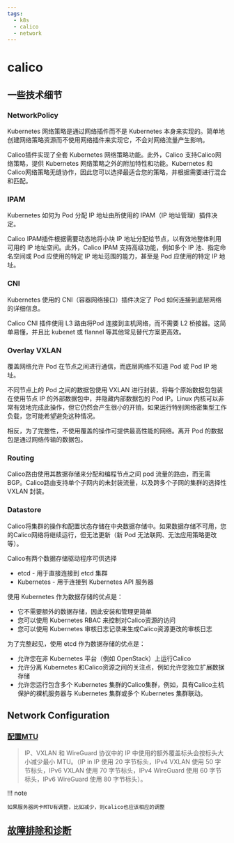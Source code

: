 ```yaml
---
tags:
  - k8s
  - calico
  - network
---
```

# calico

## 一些技术细节

### NetworkPolicy

Kubernetes 网络策略是通过网络插件而不是 Kubernetes 本身来实现的。简单地创建网络策略资源而不使用网络插件来实现它，不会对网络流量产生影响。

Calico插件实现了全套 Kubernetes 网络策略功能。此外，Calico 支持Calico网络策略，提供 Kubernetes 网络策略之外的附加特性和功能。Kubernetes 和Calico网络策略无缝协作，因此您可以选择最适合您的策略，并根据需要进行混合和匹配。

### IPAM

Kubernetes 如何为 Pod 分配 IP 地址由所使用的 IPAM（IP 地址管理）插件决定。

Calico IPAM插件根据需要动态地将小块 IP 地址分配给节点，以有效地整体利用可用的 IP 地址空间。此外，Calico IPAM 支持高级功能，例如多个 IP 池、指定命名空间或 Pod 应使用的特定 IP 地址范围的能力，甚至是 Pod 应使用的特定 IP 地址。

### CNI 

Kubernetes 使用的 CNI（容器网络接口）插件决定了 Pod 如何连接到底层网络的详细信息。

Calico CNI 插件使用 L3 路由将Pod 连接到主机网络，而不需要 L2 桥接器。这简单易懂，并且比 kubenet 或 flannel 等其他常见替代方案更高效。

### Overlay VXLAN

覆盖网络允许 Pod 在节点之间进行通信，而底层网络不知道 Pod 或 Pod IP 地址。

不同节点上的 Pod 之间的数据包使用 VXLAN 进行封装，将每个原始数据包包装在使用节点 IP 的外部数据包中，并隐藏内部数据包的 Pod IP。Linux 内核可以非常有效地完成此操作，但它仍然会产生很小的开销，如果运行特别网络密集型工作负载，您可能希望避免这种情况。

相反，为了完整性，不使用覆盖的操作可提供最高性能的网络。离开 Pod 的数据包是通过网络传输的数据包。

### Routing

Calico路由使用其数据存储来分配和编程节点之间 pod 流量的路由，而无需 BGP。Calico路由支持单个子网内的未封装流量，以及跨多个子网的集群的选择性 VXLAN 封装。

### Datastore

Calico将集群的操作和配置状态存储在中央数据存储中。如果数据存储不可用，您的Calico网络将继续运行，但无法更新（新 Pod 无法联网、无法应用策略更改等）。

Calico有两个数据存储驱动程序可供选择
  - etcd - 用于直接连接到 etcd 集群
  - Kubernetes - 用于连接到 Kubernetes API 服务器

使用 Kubernetes 作为数据存储的优点是：
  - 它不需要额外的数据存储，因此安装和管理更简单
  - 您可以使用 Kubernetes RBAC 来控制对Calico资源的访问
  - 您可以使用 Kubernetes 审核日志记录来生成Calico资源更改的审核日志

为了完整起见，使用 etcd 作为数据存储的优点是：
  - 允许您在非 Kubernetes 平台（例如 OpenStack）上运行Calico
  - 允许分离 Kubernetes 和Calico资源之间的关注点，例如允许您独立扩展数据存储
  - 允许您运行包含多个 Kubernetes 集群的Calico集群，例如，具有Calico主机保护的裸机服务器与 Kubernetes 集群或多个 Kubernetes 集群联动。


## Network Configuration

### [配置MTU](https://docs.tigera.io/calico/latest/networking/configuring/mtu)

> IP、VXLAN 和 WireGuard 协议中的 IP 中使用的额外覆盖标头会按标头大小减少最小 MTU。（IP in IP 使用 20 字节标头，IPv4 VXLAN 使用 50 字节标头，IPv6 VXLAN 使用 70 字节标头，IPv4 WireGuard 使用 60 字节标头，IPv6 WireGuard 使用 80 字节标头）。

!!! note

    如果服务器网卡MTU有调整，比如减少，则calico也应该相应的调整

## [故障排除和诊断](https://docs.tigera.io/calico/latest/operations/troubleshoot/troubleshooting)

